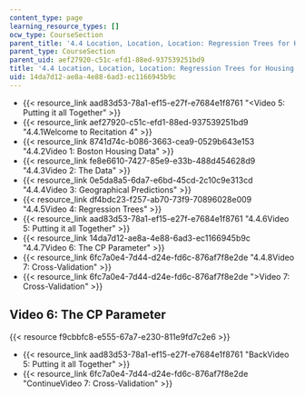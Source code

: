 ```yaml
---
content_type: page
learning_resource_types: []
ocw_type: CourseSection
parent_title: '4.4 Location, Location, Location: Regression Trees for Housing Data  (Recitation)'
parent_type: CourseSection
parent_uid: aef27920-c51c-efd1-88ed-937539251bd9
title: '4.4 Location, Location, Location: Regression Trees for Housing Data  (Recitation)'
uid: 14da7d12-ae8a-4e88-6ad3-ec1166945b9c
---
```


*   {{< resource_link aad83d53-78a1-ef15-e27f-e7684e1f8761 "\<Video 5: Putting it all Together" >}}
*   {{< resource_link aef27920-c51c-efd1-88ed-937539251bd9 "4.4.1Welcome to Recitation 4" >}}
*   {{< resource_link 8741d74c-b086-3663-cea9-0529b643e153 "4.4.2Video 1: Boston Housing Data" >}}
*   {{< resource_link fe8e6610-7427-85e9-e33b-488d454628d9 "4.4.3Video 2: The Data" >}}
*   {{< resource_link 0e5da8a5-6da7-e6bd-45cd-2c10c9e313cd "4.4.4Video 3: Geographical Predictions" >}}
*   {{< resource_link df4bdc23-f257-ab70-73f9-70896028e009 "4.4.5Video 4: Regression Trees" >}}
*   {{< resource_link aad83d53-78a1-ef15-e27f-e7684e1f8761 "4.4.6Video 5: Putting it all Together" >}}
*   {{< resource_link 14da7d12-ae8a-4e88-6ad3-ec1166945b9c "4.4.7Video 6: The CP Parameter" >}}
*   {{< resource_link 6fc7a0e4-7d44-d24e-fd6c-876af7f8e2de "4.4.8Video 7: Cross-Validation" >}}
*   {{< resource_link 6fc7a0e4-7d44-d24e-fd6c-876af7f8e2de "\>Video 7: Cross-Validation" >}}

Video 6: The CP Parameter
-------------------------

{{< resource f9cbbfc8-e555-67a7-e230-811e9fd7c2e6 >}}

*   {{< resource_link aad83d53-78a1-ef15-e27f-e7684e1f8761 "BackVideo 5: Putting it all Together" >}}
*   {{< resource_link 6fc7a0e4-7d44-d24e-fd6c-876af7f8e2de "ContinueVideo 7: Cross-Validation" >}}